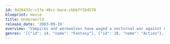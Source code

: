 ```yaml
---
id: 9d26432c-c1fe-48cc-bace-cbbb7f1b4570
blueprint: movie
title: Underworld
release_date: '2003-09-19'
overview: "Vampires and werewolves have waged a nocturnal war against each other for centuries. But all bets are off when a female vampire warrior named Selene, who's famous for her strength and werewolf-hunting prowess, becomes smitten with a peace-loving male werewolf, Michael, who wants to end the war."
genres: '[{"id": 14, "name": "Fantasy"}, {"id": 28, "name": "Action"}, {"id": 53, "name": "Thriller"}]'
---
```

